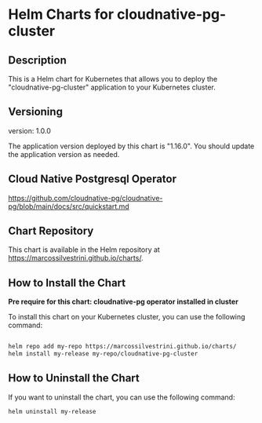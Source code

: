 # Helm Charts for cloudnative-pg-cluster

## Description

This is a Helm chart for Kubernetes that allows you to deploy the "cloudnative-pg-cluster" application to your Kubernetes cluster.

## Versioning

version: 1.0.0

The application version deployed by this chart is "1.16.0". You should update the application version as needed.

## Cloud Native Postgresql Operator

https://github.com/cloudnative-pg/cloudnative-pg/blob/main/docs/src/quickstart.md

## Chart Repository

This chart is available in the Helm repository at https://marcossilvestrini.github.io/charts/.

## How to Install the Chart

**Pre require for this chart: cloudnative-pg operator installed in cluster**

To install this chart on your Kubernetes cluster, you can use the following command:

```bash

helm repo add my-repo https://marcossilvestrini.github.io/charts/
helm install my-release my-repo/cloudnative-pg-cluster
```

## How to Uninstall the Chart

If you want to uninstall the chart, you can use the following command:

```bash
helm uninstall my-release
```
